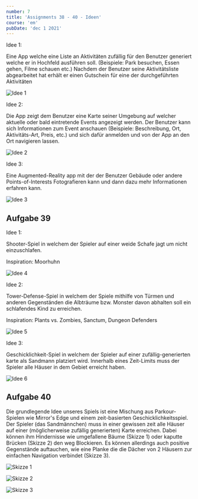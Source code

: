 ```yaml
---
number: 7
title: 'Assignments 38 - 40 - Ideen'
course: 'em'
pubDate: 'dec 1 2021'
---
```


Idee 1:

Eine App welche eine Liste an Aktivitäten zufällig für den Benutzer generiert welche er in Hochfeld ausführen soll. (Beispiele: Park besuchen, Essen gehen, Filme schauen etc.) Nachdem der Benutzer seine Aktivitätsliste abgearbeitet hat erhält er einen Gutschein für eine der durchgeführten Aktivitäten

![Idee 1](/em-7a.png)

Idee 2:

Die App zeigt dem Benutzer eine Karte seiner Umgebung auf welcher aktuelle oder bald eintretende Events angezeigt werden. Der Benutzer kann sich Informationen zum Event anschauen (Beispiele: Beschreibung, Ort, Aktivitäts-Art, Preis, etc.) und sich dafür anmelden und von der App an den Ort navigieren lassen.

![Idee 2](/em-7b.png)

Idee 3:

Eine Augmented-Reality app mit der der Benutzer Gebäude oder andere Points-of-Interests Fotografieren kann und dann dazu mehr Informationen erfahren kann.

![Idee 3](/em-7c.png)

## Aufgabe 39

Idee 1:

Shooter-Spiel in welchem der Spieler auf einer weide Schafe jagt um nicht einzuschlafen.

Inspiration: Moorhuhn

![Idee 4](/em-7d.png)

Idee 2:

Tower-Defense-Spiel in welchem der Spiele mithilfe von Türmen und anderen Gegenständen die Albträume bzw. Monster davon abhalten soll ein schlafendes Kind zu erreichen. 

Inspiration: Plants vs. Zombies, Sanctum, Dungeon Defenders

![Idee 5](/em-7e.png)

Idee 3:

Geschicklichkeit-Spiel in welchem der Spieler auf einer zufällig-generierten karte als Sandmann platziert wird. Innerhalb eines Zeit-Limits muss der Spieler alle Häuser in dem Gebiet erreicht haben.

![Idee 6](/em-7f.png)

## Aufgabe 40

Die grundlegende Idee unseres Spiels ist eine Mischung aus Parkour-Spielen wie Mirror's Edge und einem zeit-basierten Geschicklichkeitsspiel. Der Spieler (das Sandmännchen) muss in einer gewissen zeit alle Häuser auf einer (möglicherweise zufällig generierten) Karte erreichen. Dabei können ihm Hindernisse wie umgefallene Bäume (Skizze 1) oder kaputte Brücken (Skizze 2) den weg Blockieren. Es können allerdings auch positive Gegenstände auftauchen, wie eine Planke die die Dächer von 2 Häusern zur einfachen Navigation verbindet (Skizze 3).

![Skizze 1](/em-7g.jpg)

![Skizze 2](/em-7h.jpg)

![Skizze 3](/em-7i.jpg)